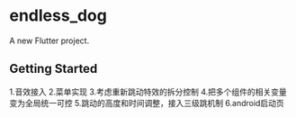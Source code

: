 # endless_dog

A new Flutter project.

## Getting Started

1.音效接入
2.菜单实现
3.考虑重新跳动特效的拆分控制
4.把多个组件的相关变量变为全局统一可控
5.跳动的高度和时间调整，接入三级跳机制
6.android启动页